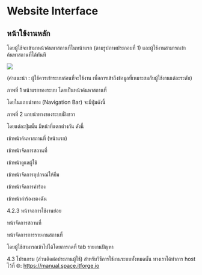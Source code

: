 # Website Interface
## หน้าใช้งานหลัก
โดยผู้ใช้จะเข้ามาหน้าค้นหาสถานที่ในหน้าแรก (ตามรูปภาพประกอบที่ 1) และผู้ใช้งานสามารถเข้าค้นหาสถานที่ได้ทันที

![](../../img/search-page/simple.png)

(คำแนะนำ : ผู้ใช้ควรเข้าระบบก่อนที่จะใช้งาน เพื่อการเข้าถึงข้อมูลที่เหมาะสมกับผู้ใช้งานแต่ละระดับ)

ภาพที่ 1 หน้าแรกของระบบ โดยเป็นหน้าค้นหาสถานที่

โดยในแถบนำทาง (Navigation Bar) จะมีปุ่มดังนี้

ภาพที่ 2 แถบนำทางของระบบฝั่งขวา

โดยแต่ละปุ่มนั้น มีหน้าที่แตกต่างกัน ดังนี้



เข้าหน้าค้นหาสถานที่ (หน้าแรก)

เข้าหน้าจัดการสถานที่

เข้าหน้าดูแลผู้ใช้

เข้าหน้าจัดการอุปกรณ์ให้ยืม

เข้าหน้าจัดการคำร้อง

เข้าหน้าคำร้องของฉัน

4.2.3 หน้าจอการใช้งานย่อย

  หน้าจัดการสถานที่


หน้าจัดการการรายงานสถานที่

โดยผู้ใช้สามารถเข้าไปได้โดยการกดที่ tab รายงานปัญหา

4.3 โปรแกรม (ส่วนติดต่อประสานผู้ใช้)
สำหรับวิธีการใช้งานระบบทั้งหมดนั้น ทางเราได้ทำการ host ไว้ที่ 🌐: https://manual.space.itforge.io
